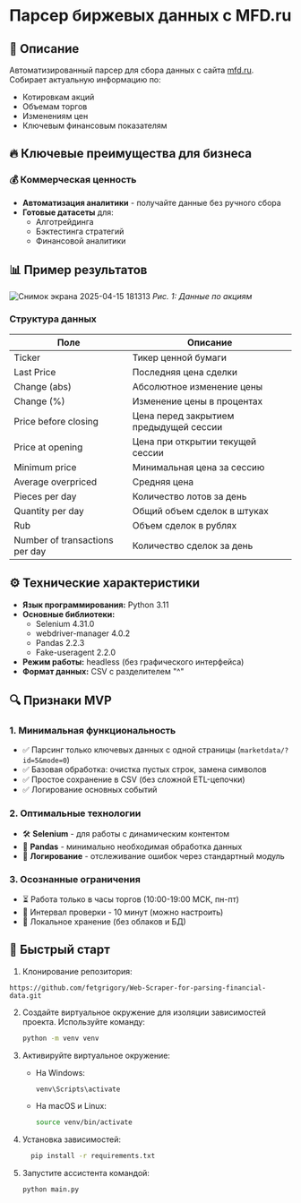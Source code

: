 # Парсер биржевых данных с MFD.ru

## 📌 Описание
Автоматизированный парсер для сбора данных с сайта [mfd.ru](https://mfd.ru/marketdata/?id=5&mode=0). Собирает актуальную информацию по:
- Котировкам акций
- Объемам торгов
- Изменениям цен
- Ключевым финансовым показателям
## 🔥 Ключевые преимущества для бизнеса

### 💰 Коммерческая ценность
- **Автоматизация аналитики** - получайте данные без ручного сбора
- **Готовые датасеты** для:
  - Алготрейдинга
  - Бэктестинга стратегий
  - Финансовой аналитики
## 📊 Пример результатов
![Снимок экрана 2025-04-15 181313](https://github.com/user-attachments/assets/c56b828c-611a-4711-8c76-8b17dce7b690)
*Рис. 1: Данные по акциям*

### Структура данных
Поле | Описание
-----|---------
Ticker | Тикер ценной бумаги
Last Price | Последняя цена сделки
Change (abs)|  Абсолютное изменение цены
Change (%) | Изменение цены в процентах
Price before closing | Цена перед закрытием предыдущей сессии
Price at opening |  Цена при открытии текущей сессии
Minimum price |   Минимальная цена за сессию
Average overpriced |    Средняя цена
Pieces per day |    Количество лотов за день
Quantity per day | Общий объем сделок в штуках
Rub         | Объем сделок в рублях
Number of transactions per day | Количество сделок за день
## ⚙️ Технические характеристики
- **Язык программирования:** Python 3.11
- **Основные библиотеки:**
  - Selenium 4.31.0
  - webdriver-manager 4.0.2
  - Pandas 2.2.3
  - Fake-useragent 2.2.0
- **Режим работы:** headless (без графического интерфейса)
- **Формат данных:** CSV с разделителем "^"
## 🔍 Признаки MVP
### 1. Минимальная функциональность
- ✅ Парсинг только ключевых данных с одной страницы (`marketdata/?id=5&mode=0`)  
- ✅ Базовая обработка: очистка пустых строк, замена символов  
- ✅ Простое сохранение в CSV (без сложной ETL-цепочки)  
- ✅ Логирование основных событий  

### 2. Оптимальные технологии
- 🛠 **Selenium** - для работы с динамическим контентом  
- 🐼 **Pandas** - минимально необходимая обработка данных  
- 📝 **Логирование** - отслеживание ошибок через стандартный модуль  

### 3. Осознанные ограничения
- ⏳ Работа только в часы торгов (10:00-19:00 МСК, пн-пт)  
- 🔄 Интервал проверки - 10 минут (можно настроить)  
- 📂 Локальное хранение (без облаков и БД)  

## 🚀 Быстрый старт
1. Клонирование репозитория:
 ```
https://github.com/fetgrigory/Web-Scraper-for-parsing-financial-data.git
   ```
2. Создайте виртуальное окружение для изоляции зависимостей проекта. 
   Используйте команду:
   ```bash
   python -m venv venv
   ```

3. Активируйте виртуальное окружение:
   - На Windows:
     ```bash
     venv\Scripts\activate
     ```
   - На macOS и Linux:
     ```bash
     source venv/bin/activate
     ```
4. Установка зависимостей:
   ```bash
     pip install -r requirements.txt
     ```
5. Запустите ассистента командой:
   ```bash
   python main.py
   ```

